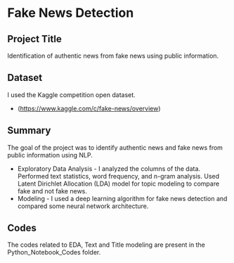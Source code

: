 # Fake News Detection
 
## Project Title
Identification of authentic news from fake news using public information.
 
## Dataset
I used the Kaggle competition open dataset.
- (https://www.kaggle.com/c/fake-news/overview)



## Summary
The goal of the project was to identify authentic news and fake news from public information using NLP.
- Exploratory Data Analysis - I analyzed the columns of the data. Performed text statistics, word frequency, and n-gram analysis. Used Latent Dirichlet Allocation (LDA) model for  topic modeling to compare fake and not fake news.
- Modeling - I used a deep learning algorithm for fake news detection and compared some neural network architecture.

## Codes
The codes related to EDA, Text and Title modeling
are present in the Python_Notebook_Codes folder.
